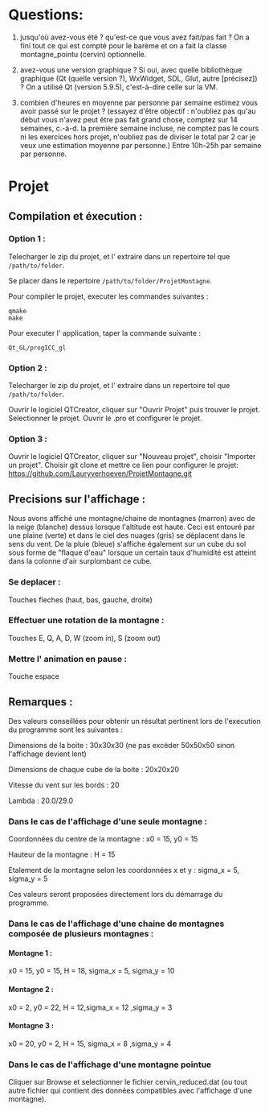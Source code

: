 # Questions: 
1) jusqu'où avez-vous été ? qu'est-ce que vous avez fait/pas fait ?
On a fini tout ce qui est compté pour le barème et on a fait la classe montagne_pointu (cervin) optionnelle. 

2) avez-vous une version graphique ? Si oui, avec quelle bibliothèque graphique (Qt (quelle version ?), WxWidget, SDL, Glut, autre [précisez]) ?
On a utilisé Qt (version 5.9.5), c'est-à-dire celle sur la VM. 

3) combien d'heures en moyenne par personne par semaine estimez vous avoir passé sur le projet ? (essayez d'être objectif : n'oubliez pas qu'au début vous n'avez peut être pas fait grand chose, comptez sur 14 semaines, c.-à-d. la première semaine incluse, ne comptez pas le cours ni les exercices hors projet, n'oubliez pas de diviser le total par 2 car je veux une estimation moyenne par personne.)
Entre 10h-25h par semaine par personne. 


# Projet

## Compilation et éxecution : 

### Option 1 : 

Telecharger le zip du projet, et l' extraire dans un repertoire tel que `/path/to/folder`.

Se placer dans le repertoire `/path/to/folder/ProjetMontagne`.

Pour compiler le projet, executer les commandes suivantes :

```
qmake 
make 

```

Pour executer l' application, taper la commande suivante :

```
Qt_GL/progICC_gl 

```

### Option 2 : 

Telecharger le zip du projet, et l' extraire dans un repertoire tel que `/path/to/folder`.

Ouvrir le logiciel QTCreator, cliquer sur "Ouvrir Projet" puis trouver le projet. Selectionner le projet. Ouvrir le .pro et configurer le projet.

### Option 3 : 

Ouvrir le logiciel QTCreator, cliquer sur "Nouveau projet", choisir "Importer un projet". Choisir git clone et mettre ce lien pour configurer le projet: https://github.com/Lauryverhoeven/ProjetMontagne.git

## Precisions sur l'affichage : 

Nous avons affiché une montagne/chaine de montagnes (marron) avec de la neige (blanche) dessus lorsque l'altitude est haute. Ceci est entouré par une plaine (verte) et dans le ciel des nuages (gris) se déplacent dans le sens du vent. De la pluie (bleue) s'affiche également sur un cube du sol sous forme de "flaque d'eau" lorsque un certain taux d'humidité est atteint dans la colonne d'air surplombant ce cube. 

### Se deplacer : 
Touches fleches (haut, bas, gauche, droite)

### Effectuer une rotation de la montagne : 
Touches E, Q, A, D, W (zoom in), S (zoom out)

### Mettre l' animation en pause : 
Touche espace 

## Remarques : 

Des valeurs conseillées pour obtenir un résultat pertinent lors de l'execution du programme sont les suivantes :

Dimensions de la boite : 30x30x30 (ne pas excéder 50x50x50 sinon l'affichage devient lent)

Dimensions de chaque cube de la boite : 20x20x20

Vitesse du vent sur les bords : 20 

Lambda : 20.0/29.0

### Dans le cas de l'affichage d'une seule montagne : 

Coordonnées du centre de la montagne : x0 = 15, y0 = 15

Hauteur de la montagne : H = 15

Etalement de la montagne selon les coordonnées x et y : sigma_x = 5, sigma_y = 5

Ces valeurs seront proposées directement lors du démarrage du programme. 

### Dans le cas de l'affichage d'une chaine de montagnes composée de plusieurs montagnes : 
#### Montagne 1 : 
x0 = 15, y0 = 15, H = 18, sigma_x = 5, sigma_y = 10
#### Montagne 2 :
x0 = 2, y0 = 22, H = 12,sigma_x = 12 ,sigma_y = 3
#### Montagne 3 : 
x0 = 20, y0 = 2, H = 15, sigma_x = 8 ,sigma_y = 4

### Dans le cas de l'affichage d'une montagne pointue

Cliquer sur Browse et selectionner le fichier cervin_reduced.dat (ou tout autre fichier qui contient des données compatibles avec l'affichage d'une montagne). 

